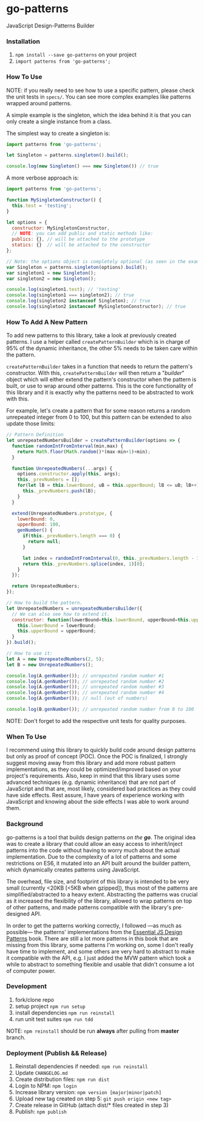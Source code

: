 # go-patterns
JavaScript Design-Patterns Builder

### Installation

1. `npm install --save go-patterns` on your project
2. `import patterns from 'go-patterns';`

### How To Use

NOTE: if you really need to see how to use a specific pattern, please check the unit tests in `specs/`. You can see more complex examples like patterns wrapped around patterns.

A simple example is the singleton, which the idea behind it is that you can only create a single instance from a class.

The simplest way to create a singleton is:

```js
import patterns from 'go-patterns';

let Singleton = patterns.singleton().build();

console.log(new Singleton() === new Singleton()) // true
```

A more verbose approach is:

```js
import patterns from 'go-patterns';

function MySingletonConstructor() {
  this.test = 'testing';
}

let options = {
  constructor: MySingletonConstructor,
  // NOTE: you can add public and static methods like:
  publics: {}, // will be attached to the prototype
  statics: {}  // will be attached to the constructor
};

// Note: the options object is completely optional (as seen in the example above).
var Singleton = patterns.singleton(options).build();
var singleton1 = new Singleton();
var singleton2 = new Singleton();

console.log(singleton1.test); // 'testing'
console.log(singleton1 === singleton2); // true
console.log(singleton2 instanceof Singleton); // true
console.log(singleton2 instanceof MySingletonConstructor); // true
```

### How To Add A New Pattern

To add new patterns to this library, take a look at previously created patterns. I use a helper called `createPatternBuilder` which is in charge of 95% of the dynamic inheritance, the other 5% needs to be taken care within the pattern.

`createPatternBuilder` takes in a function that needs to return the pattern's constructor. With this, `createPatternBuilder` will then return a "_builder_" object which will either extend the pattern's constructor when the pattern is built, or use to wrap around other patterns. This is the core functionality of this library and it is exactly why the patterns need to be abstracted to work with this.

For example, let's create a pattern that for some reason returns a random unrepeated integer from 0 to 100, but this pattern can be extended to also update those limits:

```js
// Pattern Definition
let unrepeatedNumbersBuilder = createPatternBuilder(options => {
  function randomIntFromInterval(min,max) {
    return Math.floor(Math.random()*(max-min+1)+min);
  }

  function UnrepeatedNumbers(...args) {
    options.constructor.apply(this, args);
    this._prevNumbers = [];
    for(let lB = this.lowerBound, uB = this.upperBound; lB <= uB; lB++) {
      this._prevNumbers.push(lB);
    }
  }

  extend(UnrepeatedNumbers.prototype, {
    lowerBound: 0,
    upperBound: 100,
    genNumber() {
      if(this._prevNumbers.length === 0) {
        return null;
      }

      let index = randomIntFromInterval(0, this._prevNumbers.length - 1);
      return this._prevNumbers.splice(index, 1)[0];
    }
  });

  return UnrepeatedNumbers;
});

// How to build the pattern.
let UnrepeatedNumbers = unrepeatedNumbersBuilder({
  // We can also see how to extend it.
  constructor: function(lowerBound=this.lowerBound, upperBound=this.upperBound) {
    this.lowerBound = lowerBound;
    this.upperBound = upperBound;
  }
}).build();

// How to use it:
let A = new UnrepeatedNumbers(2, 5);
let B = new UnrepeatedNumbers();

console.log(A.genNumber()); // unrepeated random number #1
console.log(A.genNumber()); // unrepeated random number #2
console.log(A.genNumber()); // unrepeated random number #3
console.log(A.genNumber()); // unrepeated random number #4
console.log(A.genNumber()); // null (out of numbers)

console.log(B.genNumber()); // unrepeated random number from 0 to 100
```

NOTE: Don't forget to add the respective unit tests for quality purposes.

### When To Use

I recommend using this library to quickly build code around design patterns but only as proof of concept (POC). Once the POC is finalized, I strongly suggest moving away from this library and add more robust pattern implementations, as they could be optimized/improved based on your project's requirements. Also, keep in mind that this library uses some advanced techniques (e.g. dynamic inheritance) that are not part of JavaScript and that are, most likely, considered bad practices as they could have side effects. Rest assure, I have years of experience working with JavaScript and knowing about the side effects I was able to work around them.

### Background

go-patterns is a tool that builds design patterns _on the **go**_. The original idea was to create a library that could allow an easy access to inherit/inject patterns into the code without having to worry much about the actual implementation. Due to the complexity of a lot of patterns and some restrictions on ES6, it mutated into an API built around the builder pattern, which dynamically creates patterns using JavaScript.

The overhead, file size, and footprint of this library is intended to be very small (currently <20KB [<5KB when gzipped]), thus most of the patterns are simplified/abstracted to a heavy extent. Abstracting the patterns was crucial as it increased the flexibility of the library, allowed to wrap patterns on top of other patterns, and made patterns compatible with the library's pre-designed API.

In order to get the patterns working correctly, I followed —as much as possible— the patterns' implementations from the [Essential JS Design Patterns](https://addyosmani.com/resources/essentialjsdesignpatterns/book/) book. There are still a lot more patterns in this book that are missing from this library, some patterns I'm working on, some I don't really have time to implement, and some others are very hard to abstract to make it compatible with the API, e.g. I just added the MVW pattern which took a while to abstract to something flexible and usable that didn't consume a lot of computer power.

### Development

1. fork/clone repo
2. setup project `npm run setup`
2. install dependencies `npm run reinstall`
3. run unit test suites `npm run tdd`

NOTE: `npm reinstall` should be run **always** after pulling from **master** branch.

### Deployment (Publish && Release)

1. Reinstall dependencies if needed: `npm run reinstall`
2. Update `CHANGELOG.md`
3. Create distribution files: `npm run dist`
4. Login to NPM: `npm login`
5. Increase library version: `npm version [major|minor|patch]`
6. Upload new tag created on step 5: `git push origin <new tag>`
7. Create release in GitHub (attach dist/* files created in step 3)
8. Publish: `npm publish`

